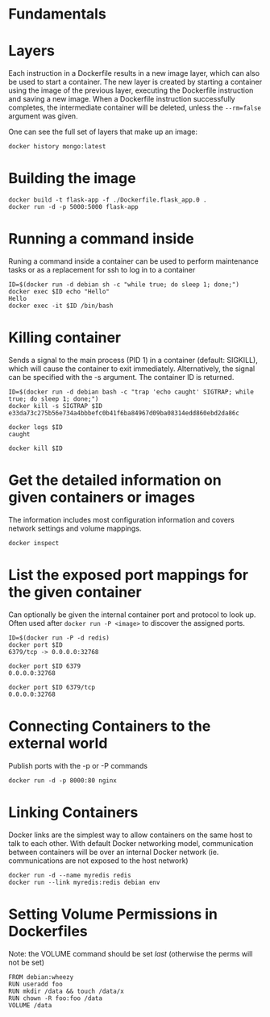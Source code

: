 Fundamentals 
=============

# Layers

Each instruction in a Dockerfile results in a new image layer, which can also be used to start a container. 
The new layer is created by starting a container using the image of the previous layer, executing the Dockerfile instruction and saving a new image. 
When a Dockerfile instruction successfully completes, the intermediate container will be deleted, unless the `--rm=false` argument was given.

One can see the full set of layers that make up an image:

```shell
docker history mongo:latest
```

# Building the image

```shell
docker build -t flask-app -f ./Dockerfile.flask_app.0 .
docker run -d -p 5000:5000 flask-app
```

# Running a command inside

Runing a command inside a container can be used to perform maintenance tasks or as a replacement for ssh to log in to a container

```shell
ID=$(docker run -d debian sh -c "while true; do sleep 1; done;")
docker exec $ID echo "Hello"
Hello
docker exec -it $ID /bin/bash
```

# Killing container

Sends a signal to the main process (PID 1) in a container (default: SIGKILL), which will cause the container to exit immediately. 
Alternatively, the signal can be specified with the -s argument. The container ID is returned.

```shell
ID=$(docker run -d debian bash -c "trap 'echo caught' SIGTRAP; while true; do sleep 1; done;")
docker kill -s SIGTRAP $ID
e33da73c275b56e734a4bbbefc0b41f6ba84967d09ba08314edd860ebd2da86c

docker logs $ID
caught

docker kill $ID
```

# Get the detailed information on given containers or images

The information includes most configuration information and covers network settings and volume mappings.

```shell
docker inspect
```

# List the exposed port mappings for the given container

Can optionally be given the internal container port and protocol to look up. 
Often used after `docker run -P <image>` to discover the assigned ports.

```shell
ID=$(docker run -P -d redis)
docker port $ID
6379/tcp -> 0.0.0.0:32768

docker port $ID 6379
0.0.0.0:32768

docker port $ID 6379/tcp
0.0.0.0:32768
```

# Connecting Containers to the external world

Publish ports with the -p or -P commands

```shell
docker run -d -p 8000:80 nginx
```

# Linking Containers
Docker links are the simplest way to allow containers on the same host to talk to each other. 
With default Docker networking model, communication between containers will be over an internal Docker network
(ie. communications are not exposed to the host network)

```shell
docker run -d --name myredis redis
docker run --link myredis:redis debian env
```

# Setting Volume Permissions in Dockerfiles

Note: the VOLUME command should be set _last_ (otherwise the perms will not be set)

```
FROM debian:wheezy
RUN useradd foo
RUN mkdir /data && touch /data/x
RUN chown -R foo:foo /data
VOLUME /data
```







